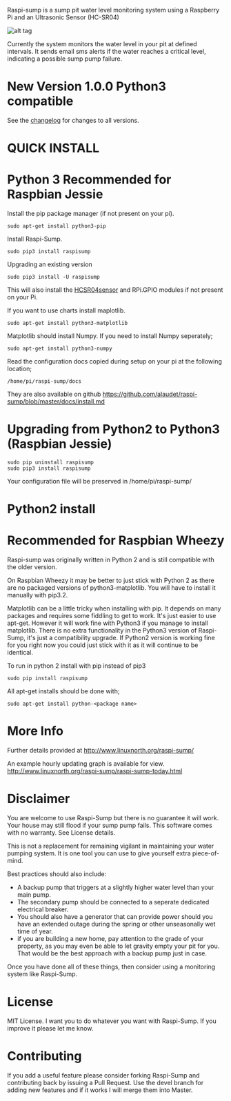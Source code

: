 Raspi-sump is a sump pit water level monitoring system using a Raspberry Pi and an 
Ultrasonic Sensor (HC-SR04)


![alt tag](http://www.linuxnorth.org/raspi-sump/images/raspi-chart.png)


Currently the system monitors the water level in your pit at defined intervals. It sends
email sms alerts if the water reaches a critical level, indicating a possible sump pump failure.

New Version 1.0.0 Python3 compatible 
=====================================


See the [changelog](https://github.com/alaudet/raspi-sump/blob/master/changelog) 
for changes to all versions.



QUICK INSTALL 
=============

Python 3 Recommended for Raspbian Jessie
=====================================
Install the pip package manager (if not present on your pi).

    sudo apt-get install python3-pip


Install Raspi-Sump.

    sudo pip3 install raspisump

Upgrading an existing version


    sudo pip3 install -U raspisump

This will also install the [HCSR04sensor](https://github.com/alaudet/hcsr04sensor) and  RPi.GPIO modules if not present on your Pi.

If you want to use charts install maplotlib.

    sudo apt-get install python3-matplotlib


Matplotlib should install Numpy.  If you need to install Numpy seperately;

    sudo apt-get install python3-numpy

Read the configuration docs copied during setup on your pi at the following location;

    /home/pi/raspi-sump/docs

They are also available on github https://github.com/alaudet/raspi-sump/blob/master/docs/install.md


Upgrading from Python2 to Python3 (Raspbian Jessie)
=================================

    sudo pip uninstall raspisump
    sudo pip3 install raspisump


Your configuration file will be preserved in /home/pi/raspi-sump/


Python2 install
===============

Recommended for Raspbian Wheezy
===============================

Raspi-sump was originally written in Python 2 and is still compatible with the
older version.

On Raspbian Wheezy it may be better to just stick with Python 2 as there are no
packaged versions of python3-matplotlib.  You will have to install it manually
with pip3.2.

Matplotlib can be a little tricky when installing with pip.  It depends on many
packages and requires some fiddling to get to work.  It's just easier to use
apt-get.  However it will work fine with Python3 if you manage to install
matplotlib.  There is no extra functionality in the Python3 version of
Raspi-Sump, it's just a compatibility upgrade.  If Python2 version is working
fine for you right now you could just stick with it as it will continue to be
identical.

To run in python 2 install with pip instead of pip3

    sudo pip install raspisump

All apt-get installs should be done with;

    sudo apt-get install python-<package name>

More Info
=========
Further details provided at http://www.linuxnorth.org/raspi-sump/

An example hourly updating graph is available for view.
http://www.linuxnorth.org/raspi-sump/raspi-sump-today.html

Disclaimer
==========
You are welcome to use Raspi-Sump but there is no guarantee it will work. Your house may still flood if your sump pump fails. This software comes with no warranty. See License details.

This is not a replacement for remaining vigilant in maintaining your water pumping system. It is one tool you can use to give yourself extra piece-of-mind.

Best practices should also include:

* A backup pump that triggers at a slightly higher water level than your main pump.
* The secondary pump should be connected to a seperate dedicated electrical breaker. 
* You should also have a generator that can provide power should you have an extended outage during the spring or other unseasonally wet time of year.
* if you are building a new home, pay attention to the grade of your property, as you may even be able to let gravity empty your pit for you.  That would be the best approach with a backup pump just in case. 

Once you have done all of these things, then consider using a monitoring system like Raspi-Sump.

License
=======
MIT License.  I want you to do whatever you want with Raspi-Sump.  If you
improve it please let me know.

Contributing
============
If you add a useful feature please consider forking Raspi-Sump and contributing
back by issuing a Pull Request.   Use the devel branch for adding new features
and if it works I will merge them into Master.
